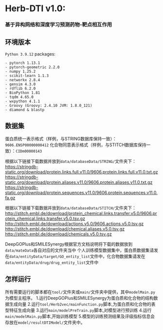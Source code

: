 # Herb-DTI v1.0: 
### 基于异构网络和深度学习预测药物-靶点相互作用

## 环境版本
`Python 3.9.12` packages:
```
- pytorch 1.13.1
- pytorch-geometric 2.2.0
- numpy 1.25.2
- scikit-learn 1.1.3
- networkx 2.8.4
- gensim 4.3.0
- rdflib 6.2.0
- BioPython 1.81
- tqdm 4.65.0
- wxpython 4.1.1
- Groovy (Groovy: 2.4.10 JVM: 1.8.0_121)
- diamond & blastp
```

## 数据集

蛋白质统一表示格式（样例，与STRING数据库保持一致）：`9606.ENSP00000000412`
化合物同意表示格式（样例，与STITCH数据库保持一致）：`CIDm00000143`

根据以下链接下载数据并放到`data/databaseData/STRING/`文件夹下：
https://stringdb-static.org/download/protein.links.full.v11.0/9606.protein.links.full.v11.0.txt.gz
https://stringdb-static.org/download/protein.aliases.v11.0/9606.protein.aliases.v11.0.txt.gz
https://stringdb-static.org/download/protein.sequences.v11.0/9606.protein.sequences.v11.0.fa.gz

根据以下链接下载数据并放到`data/databaseData/STITCH/`文件夹下：
http://stitch.embl.de/download/protein_chemical.links.transfer.v5.0/9606.protein_chemical.links.transfer.v5.0.tsv.gz
http://stitch.embl.de/download/actions.v5.0/9606.actions.v5.0.tsv.gz
http://stitch.embl.de/download/chemical.aliases.v5.0.tsv.gz
http://stitch.embl.de/download/chemicals.v5.0.tsv.gz

DeepGOPlus和SMILESynergy根据官方文档说明将下载的数据放到`data/mateData`各自对应的文件夹当中
个人训练模型数据集中，蛋白质数据集请发在`data/entityData/target/GO_entity_list`文件中，化合物数据集请发在`data/entityData/drug/drug_entity_list`文件中

## 怎样运行

所有需要运行的脚本都在`tool/`文件夹或`main/`文件夹中提供，其中`modelMain.py`为模型主程序。
1.运行DeepGOPlus和SMILESynergy为蛋白质和化合物的结构数据生成向量
2.运行`tool/Herb2vec/mainFunction.py`脚本,为蛋白质和化合物的表型特征生成向量
3.运行`main/modelPreTrain.py`脚本,对模型进行预训练
4.运行`main/modelMain.py`脚本,开始训练模型
5.模型的训练预测结果及评级指标信息会存放在`model/resultDTIModel/`文件夹中。


